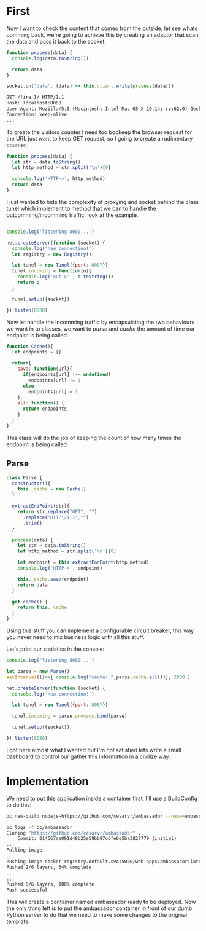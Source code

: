 # First

Now I want to check the content that comes from the outside, let see whats comming back, we're going to achieve this by creating an adaptor that scan the data and pass it back to the socket.

```js
function process(data) {
  console.log(data.toString());

  return data
}

socket.on('data', (data) => this.client.write(process(data)))

```

```sh
GET /fire_1/ HTTP/1.1
Host: localhost:8088
User-Agent: Mozilla/5.0 (Macintosh; Intel Mac OS X 10.14; rv:62.0) Gecko/20100101 Firefox/62.0
Connection: keep-alive
...
```
To create the visitors counter I need too bookeep the browser request for the URL just want to keep GET request, so I going to create a rudimentary counter.

```js
function process(data) {
  let str = data.toString()
  let http_method = str.split('\n')[0]

  console.log('HTTP->', http_method)
  return data
}
```


I just wanted to hide the complexity of proxying and socket behind the class tunel which implement to method that we can to handle the outcomming/incomming traffic, look at the example.


```js

console.log('listening 8080...')

net.createServer(function (socket) {
  console.log('new connection!')
  let registry = new Registry()

  let tunel = new Tunel({port: 8087})
  tunel.incoming = function(o){
    console.log('out->' , o.toString())
    return o
  }

  tunel.setup({socket})

}).listen(8080)

```

Now let handle the incomming traffic by encapsulating the two behaviours we want in to classes, we want to *parse* and *cache* the amount of time our endpoint is being called.


```js
function Cache(){
  let endpoints = []

  return{
    save: function(url){
      if(endpoints[url] !== undefined)
        endpoints[url] += 1
      else
        endpoints[url] = 1
    },
    all: function() {
      return endpoints
    }
  }
}
```

This class will do the job of keeping the count of how many times the endpoint is being called.


## Parse

```js
class Parse {
  constructor(){
    this._cache = new Cache()
  }

  extractEndPoint(str){
    return str.replace("GET", "")
      .replace("HTTP\/1.1","")
      .trim()
  }

  process(data) {
    let str = data.toString()
    let http_method = str.split('\n')[0]

    let endpoint = this.extractEndPoint(http_method)
    console.log('HTTP->', endpoint)

    this._cache.save(endpoint)
    return data
  }

  get cache() {
    return this._cache
  }
}
```


Using this stuff you can implement a configurable circuit breaker, this way you never need to mix business logic with all this stuff.




Let's print our statistics in the console:


```js
console.log('listening 8080...')

let parse = new Parse()
setInterval(()=>{ console.log("cache: ",parse.cache.all())}, 2000 )

net.createServer(function (socket) {
  console.log('new connection!')

  let tunel = new Tunel({port: 8087})

  tunel.incoming = parse.process.bind(parse)

  tunel.setup({socket})

}).listen(8080)
```




I got here almost what I wanted but I'm not satisfied lets write a small dashboard to control our gather this information in a civilize way.




# Implementation

We need to put this application inside a container first, I'll use a BuildConfig to do this:  

```sh
oc new-build nodejs~https://github.com/cesarvr/ambassador --name=ambassador

oc logs -f bc/ambassador
Cloning "https://github.com/cesarvr/ambassador" ...
	Commit:	014567aa091d48b25e59bb97c6fe6e5ba3827779 (initial)
...
Pulling image
...
Pushing image docker-registry.default.svc:5000/web-apps/ambassador:latest ...
Pushed 2/6 layers, 34% complete
...
...
Pushed 6/6 layers, 100% complete
Push successful

```

This will create a container named ambassador ready to be deployed. Now the only thing left is to put the ambassador container in front of our dumb Python server to do that we need to make some changes to the original template. 

```yml

```

